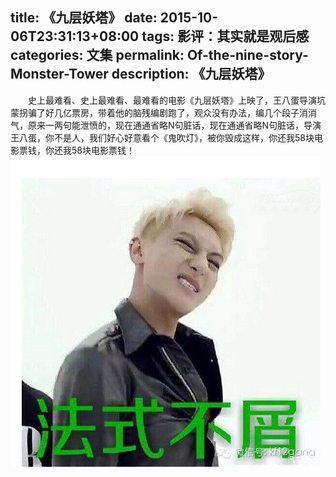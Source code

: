 title: 《九层妖塔》
date: 2015-10-06T23:31:13+08:00
tags: 影评：其实就是观后感
categories: 文集
permalink: Of-the-nine-story-Monster-Tower
description: 《九层妖塔》
---
　　史上最难看、史上最难看、最难看的电影《九层妖塔》上映了，王八蛋导演坑蒙拐骗了好几亿票房，带着他的脑残编剧跑了，观众没有办法，编几个段子消消气，原来一两句能泄愤的，现在通通省略N句脏话，现在通通省略N句脏话，导演王八蛋，你不是人，我们好心好意看个《鬼吹灯》，被你毁成这样，你还我58块电影票钱，你还我58块电影票钱！<!--more-->
![](/image/face/法式不屑.png)